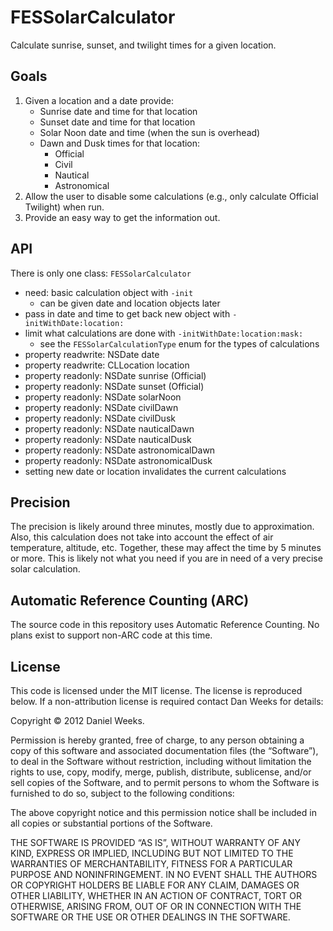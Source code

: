 # FESSolarCalculator

Calculate sunrise, sunset, and twilight times for a given location.

## Goals

1. Given a location and a date provide:
    * Sunrise date and time for that location
    * Sunset date and time for that location
    * Solar Noon date and time (when the sun is overhead)
    * Dawn and Dusk times for that location:
        * Official
        * Civil
        * Nautical
        * Astronomical
2. Allow the user to disable some calculations (e.g., only calculate Official Twilight) when run.
3. Provide an easy way to get the information out.

## API

There is only one class: `FESSolarCalculator`

* need: basic calculation object with `-init`
    * can be given date and location objects later
* pass in date and time to get back new object with `-initWithDate:location:`
* limit what calculations are done with `-initWithDate:location:mask:`
    * see the `FESSolarCalculationType` enum for the types of calculations
* property readwrite: NSDate date
* property readwrite: CLLocation location
* property readonly: NSDate sunrise (Official)
* property readonly: NSDate sunset (Official)
* property readonly: NSDate solarNoon
* property readonly: NSDate civilDawn
* property readonly: NSDate civilDusk
* property readonly: NSDate nauticalDawn
* property readonly: NSDate nauticalDusk
* property readonly: NSDate astronomicalDawn
* property readonly: NSDate astronomicalDusk
* setting new date or location invalidates the current calculations

## Precision

The precision is likely around three minutes, mostly due to approximation. Also, this calculation does not take into account the effect of air temperature, altitude, etc. Together, these may affect the time by 5 minutes or more. This is likely not what you need if you are in need of a very precise solar calculation.

## Automatic Reference Counting (ARC)

The source code in this repository uses Automatic Reference Counting. No plans exist to support non-ARC code at this time.


## License

This code is licensed under the MIT license. The license is reproduced below.
If a non-attribution license is required contact Dan Weeks for details:

Copyright © 2012 Daniel Weeks.

Permission is hereby granted, free of charge, to any person obtaining a copy
of this software and associated documentation files (the “Software”), to deal
in the Software without restriction, including without limitation the rights
to use, copy, modify, merge, publish, distribute, sublicense, and/or sell
copies of the Software, and to permit persons to whom the Software is
furnished to do so, subject to the following conditions:

The above copyright notice and this permission notice shall be included in
all copies or substantial portions of the Software.

THE SOFTWARE IS PROVIDED “AS IS”, WITHOUT WARRANTY OF ANY KIND, EXPRESS OR
IMPLIED, INCLUDING BUT NOT LIMITED TO THE WARRANTIES OF MERCHANTABILITY,
FITNESS FOR A PARTICULAR PURPOSE AND NONINFRINGEMENT. IN NO EVENT SHALL THE
AUTHORS OR COPYRIGHT HOLDERS BE LIABLE FOR ANY CLAIM, DAMAGES OR OTHER
LIABILITY, WHETHER IN AN ACTION OF CONTRACT, TORT OR OTHERWISE, ARISING FROM,
OUT OF OR IN CONNECTION WITH THE SOFTWARE OR THE USE OR OTHER DEALINGS IN
THE SOFTWARE.
